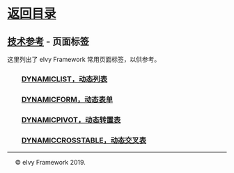 # [返回目录](../README.html)

## [技术参考](Index.html) - 页面标签

这里列出了 eIvy Framework 常用页面标签，以供参考。  

### &emsp;&emsp;[DYNAMICLIST，动态列表](Sec01.html)

### &emsp;&emsp;[DYNAMICFORM，动态表单](Sec02.html)

### &emsp;&emsp;[DYNAMICPIVOT，动态转置表](Sec03.html)  

### &emsp;&emsp;[DYNAMICCROSSTABLE，动态交叉表](Sec03/Sec0304.html)  

---
&emsp; &copy; eIvy Framework 2019.
